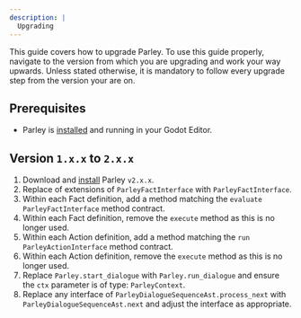 ```yaml
---
description: |
  Upgrading
---
```


This guide covers how to upgrade Parley. To use this guide properly, navigate to
the version from which you are upgrading and work your way upwards. Unless
stated otherwise, it is mandatory to follow every upgrade step from the version
your are on.

## Prerequisites

- Parley is [installed](./installation.md) and running in your Godot Editor.

## Version `1.x.x` to `2.x.x`

1. Download and [install](./installation.md) Parley `v2.x.x`.
2. Replace of extensions of `ParleyFactInterface` with `ParleyFactInterface`.
3. Within each Fact definition, add a method matching the `evaluate`
   `ParleyFactInterface` method contract.
4. Within each Fact definition, remove the `execute` method as this is no longer
   used.
5. Within each Action definition, add a method matching the `run`
   `ParleyActionInterface` method contract.
6. Within each Action definition, remove the `execute` method as this is no
   longer used.
7. Replace `Parley.start_dialogue` with `Parley.run_dialogue` and ensure the
   `ctx` parameter is of type: `ParleyContext`.
8. Replace any interface of `ParleyDialogueSequenceAst.process_next` with
   `ParleyDialogueSequenceAst.next` and adjust the interface as appropriate.
